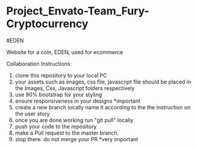 # Project_Envato-Team_Fury-Cryptocurrency
#EDEN

Website for a coin, EDEN, used for ecommerce


Collaboration Instructions:

1. clone this repository to your local PC
2. your assets such as images, css file, javascript file should be placed in the Images, Css, Javascript folders respectively
3. use 90% bootstrap for your styling
4. ensure responsiveness in your designs *important
5. create a new branch locally name it according to the the instruction on the user story
6. once you are done working run "git pull" locally
7. push your code to the repository
8. make a Pull request to the master branch. 
9. stop there. do not merge your PR *very important

